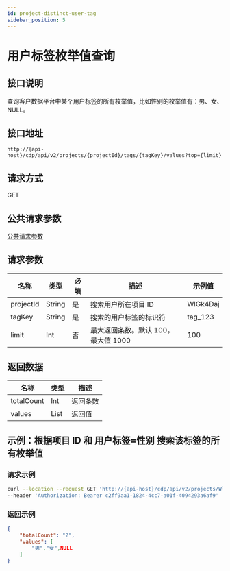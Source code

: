```yaml
---
id: project-distinct-user-tag
sidebar_position: 5
---
```


# 用户标签枚举值查询

## 接口说明

查询客户数据平台中某个用户标签的所有枚举值，比如性别的枚举值有：男、女、NULL。

## 接口地址

```
http://{api-host}/cdp/api/v2/projects/{projectId}/tags/{tagKey}/values?top={limit}
```

## 请求方式

GET

## 公共请求参数

[公共请求参数](../../../open-api#公共请求参数)

## 请求参数

| 名称      | 类型   | 必填 | 描述                                | 示例值   |
| --------- | ------ | ---- | ----------------------------------- | -------- |
| projectId | String | 是   | 搜索用户所在项目 ID                 | WlGk4Daj |
| tagKey    | String | 是   | 搜索的用户标签的标识符              | tag_123  |
| limit     | Int    | 否   | 最大返回条数。默认 100，最大值 1000 | 100      |

## 返回数据

| 名称       | 类型 | 描述     |
| ---------- | ---- | -------- |
| totalCount | Int  | 返回条数 |
| values     | List | 返回值   |

## 示例：根据项目 ID 和 用户标签=性别 搜索该标签的所有枚举值

### 请求示例

```bash
curl --location --request GET 'http://{api-host}/cdp/api/v2/projects/WlGk4Daj/tags/tag_123/values?top=100'
--header 'Authorization: Bearer c2ff9aa1-1824-4cc7-a01f-4094293a6af9'
```

### 返回示例

```json
{
    "totalCount": "2",
    "values": [
        "男","女",NULL
    ]
}
```
